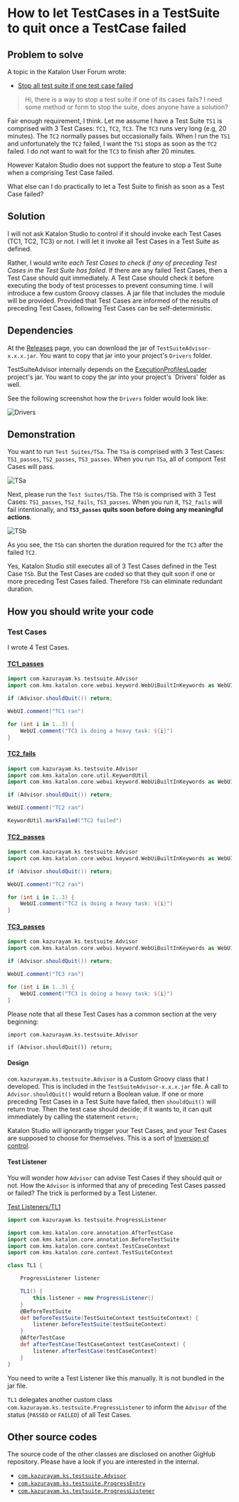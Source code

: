 # How to let TestCases in a TestSuite to quit once a TestCase failed

## Problem to solve

A topic in the Katalon User Forum wrote:

- [Stop all test suite if one test case failed](https://forum.katalon.com/t/stop-all-test-suite-if-one-test-case-failed/49629)

>Hi,
>there is a way to stop a test suite if one of its cases fails?
>I need some method or form to stop the suite, does anyone have a solution?

Fair enough requirement, I think. 
Let me assume I have a Test Suite `TS1` is comprised with 3 Test Cases: `TC1`, `TC2`, `TC3`. 
 The `TC3` runs very long (e.g, 20 minutes). The `TC2` normally passes but occasionally fails.
When I run the `TS1` and unfortunately the `TC2` failed, I want the `TS1` stops as soon as the `TC2` failed.
I do not want to wait for the `TC3` to finish after 20 minutes.

However Katalon Studio does not support the feature to stop a Test Suite when a comprising Test Case failed.

What else can I do practically to let a Test Suite to finish as soon as a Test Case failed?

## Solution

I will not ask Katalon Studio to control if it should invoke each Test Cases (TC1, TC2, TC3) or not.
I will let it invoke all Test Cases in a Test Suite as defined.

Rather, I would write *each Test Cases to check if any of preceding Test Cases in the Test Suite has failed*. 
If there are any failed Test Cases, then a Test Case should quit immediately. A Test Case should check it before executing the body of test processes to prevent consuming time. I will introduce a few custom Groovy classes. A jar file that includes the module will be provided. Provided that Test Cases are informed of the results of preceding Test Cases, following Test Cases can be self-deterministic.

## Dependencies

At the [Releases](https://github.com/kazurayam/TestSuiteAdvisor/releases) page, you can download the jar of `TestSuiteAdvisor-x.x.x.jar`. You want to copy that jar into your project's `Drivers` folder.

TestSuiteAdvisor internally depends on the [ExecutionProfilesLoader](https://github.com/kazurayam/ExecutionProfilesLoader/releases) project's jar. You want to copy the jar into your project's `Drivers' folder as well.

See the following screenshot how the `Drivers` folder would look like:

![Drivers](docs/images/Drivers.png)

## Demonstration

You want to run `Test Suites/TSa`. The `TSa` is comprised with 3 Test Cases: `TS1_passes`, `TS2_passes`, `TS3_passes`. When you run `TSa`, all of compont Test Cases will pass.

![TSa](docs/images/TSa.png)

Next, please run the `Test Suites/TSb`. The `TSb` is comprised with 3 Test Cases: `TS1_passes`, `TS2_fails`, `TS3_passes`. When you run it, `TS2_fails` will fail intentionally, and **`TS3_passes` quits soon before doing any meaningful actions**.

![TSb](docs/images/TSb.png)

As you see, the `TSb` can shorten the duration required for the `TC3` after the failed `TC2`.

Yes, Katalon Studio still executes all of 3 Test Cases defined in the Test Case `TSb`. But the Test Cases are coded so that they quit soon if one or more preceding Test Cases failed. Therefore `TSb` can eliminate redundant duration.

## How you should write your code

### Test Cases

I wrote 4 Test Cases.

#### [TC1_passes](Scripts/TC1_passes/Script1638068375427.groovy)

```groovy:Scripts/TC1_passes/Script1638068375427.groovy
import com.kazurayam.ks.testsuite.Advisor
import com.kms.katalon.core.webui.keyword.WebUiBuiltInKeywords as WebUI

if (Advisor.shouldQuit()) return;

WebUI.comment("TC1 ran")

for (int i in 1..3) {
	WebUI.comment("TC1 is doing a heavy task: ${i}")
}
```

#### [TC2_fails](Scripts/TC2_fails/Script1638068381665.groovy)

```groovy:Scripts/TC2_fails/Script1638068381665.groovy
import com.kazurayam.ks.testsuite.Advisor
import com.kms.katalon.core.util.KeywordUtil
import com.kms.katalon.core.webui.keyword.WebUiBuiltInKeywords as WebUI

if (Advisor.shouldQuit()) return;

WebUI.comment("TC2 ran")

KeywordUtil.markFailed("TC2 failed")
```

#### [TC2_passes](Scripts/TC2_passes/Script1638068635076.groovy)

```groovy:Scripts/TC2_passes/Script1638068635076.groovy
import com.kazurayam.ks.testsuite.Advisor
import com.kms.katalon.core.webui.keyword.WebUiBuiltInKeywords as WebUI

if (Advisor.shouldQuit()) return;

WebUI.comment("TC2 ran")

for (int i in 1..3) {
	WebUI.comment("TC2 is doing a heavy task: ${i}")
}
```

#### [TC3_passes](Scripts/TC3_passes/Script1638068553061.groovy)

```java:Scripts/TC3_passes/Script1638068553061.groovy
import com.kazurayam.ks.testsuite.Advisor
import com.kms.katalon.core.webui.keyword.WebUiBuiltInKeywords as WebUI

if (Advisor.shouldQuit()) return;

WebUI.comment("TC3 ran")

for (int i in 1..3) {
	WebUI.comment("TC3 is doing a heavy task: ${i}")
}
```

Please note that all these Test Cases has a common section at the very beginning:

```
import com.kazurayam.ks.testsuite.Advisor

if (Advisor.shouldQuit()) return;
```

#### Design

`com.kazurayam.ks.testsuite.Advisor` is a Custom Groovy class that I developed. This is included in the `TestSuiteAdvisor-x.x.x.jar` file. A call to `Advisor.shouldQuit()` would return a Boolean value. If one or more preceding Test Cases in a Test Suite have failed, then `shouldQuit()` will return true. Then the test case should decide; if it wants to, it can quit immediately by calling the statement `return;`

Katalon Studio will ignorantly trigger your Test Cases, and your Test Cases are supposed to choose for themselves. This is a sort of [Inversion of control](https://en.wikipedia.org/wiki/Inversion_of_control#:~:text=In%20software%20engineering%2C%20inversion%20of,control%20from%20a%20generic%20framework.).

#### Test Listener

You will wonder how `Advisor` can advise Test Cases if they should quit or not. How the `Advisor` is informed that any of preceding Test Cases passed or failed? The trick is performed by a Test Listener.

[Test Listeners/TL1](Test%20Listeners/TL1.groovy)

```groovy:Test%20Listeners/TL1.groovy
import com.kazurayam.ks.testsuite.ProgressListener

import com.kms.katalon.core.annotation.AfterTestCase
import com.kms.katalon.core.annotation.BeforeTestSuite
import com.kms.katalon.core.context.TestCaseContext
import com.kms.katalon.core.context.TestSuiteContext

class TL1 {

	ProgressListener listener

	TL1() {
		this.listener = new ProgressListener()
	}
	@BeforeTestSuite
	def beforeTestSuite(TestSuiteContext testSuiteContext) {
		listener.beforeTestSuite(testSuiteContext)
	}
	@AfterTestCase
	def afterTestCase(TestCaseContext testCaseContext) {
		listener.afterTestCase(testCaseContext)
	}
}
```

You need to write a Test Listener like this manually. It is not bundled in the jar file.

`TL1` delegates another custom class `com.kazurayam.ks.testsuite.ProgressListener` to inform the `Advisor` of the status (`PASSED` or `FAILED`) of all Test Cases.

## Other source codes

The source code of the other classes are disclosed on another GigHub repository. Please have a look if you are interested in the internal.

- [`com.kazurayam.ks.testsuite.Advisor`](https://github.com/kazurayam/TestSuiteAdvisor/blob/master/Keywords/com/kazurayam/ks/testsuite/Advisor.groovy)
- [`com.kazurayam.ks.testsuite.ProgressEntry`](https://github.com/kazurayam/TestSuiteAdvisor/blob/master/Keywords/com/kazurayam/ks/testsuite/ProgressEntry.groovy)
- [`com.kazurayam.ks.testsuite.ProgressListener`](https://github.com/kazurayam/TestSuiteAdvisor/blob/master/Keywords/com/kazurayam/ks/testsuite/ProgressListener.groovy)


